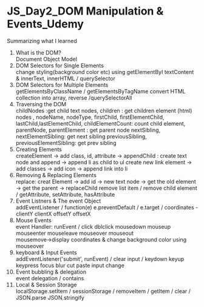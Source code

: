 # JS_Day2_DOM Manipulation & Events_Udemy
 Summarizing what I learned 

001. What is the DOM?<br>
     Document Object Model
002. DOM Selectors for Single Elements<br>
    change styling(background color etc) using getElementByI
    textContent & innerText, innerHTML / querySelector
003. DOM Selectors for Multiple Elements<br>
    getElementsByClassName / getElementsByTagName
    convert HTML collection into array, reverse /querySelectorAll
004. Traversing the DOM<br>
    childNodes :get child  text nodes, children : get children element (html) nodes , nodeName, 
    nodeType, firstChild, firstElementChild, lastChild,lastElementChild, 
    childElementCount: count child element, parentNode, 
    parentElement : get parent node  nextSibling, 
    nextElementSibling: get next sibling
    previousSibling, previousElementSibling: get prev sibling<br>
005. Creating Elements<br>
     createElement -> add class, id, attribute  -> appendChild : create text node and append -> append li as child to ul
     create new link element -> add classes -> add icon -> append link into li<br>
006. Removing & Replacing Elements<br>
     replace: creat Element -> add id -> new text node -> get the old element -> get the parent -> replaceChild
     remove list item / remove child element / getAttribute, setAttribute, hasAttribute<br>
007. Event Listners & The event Object<br>
     addEventListener / function(e) e.preventDefault / e.target /  coordinates - clientY clientX offsetY offsetX<br>
008. Mouse Events<br>
     event Handler: runEvent / click dblclick mousedown mouseup mouseenter mouseleave mouseover mouseout  
     mousemove->display coordinates & change background color using mouseover<br>
009. keyboard & Input Events<br>
     addEventListener('submit', runEvent) / clear input / keydown keyup keypress focus blur cut paste input  change<br>
010. Event bubbling & delegation<br>
     event delegation / contains<br>
011. Local & Session Storage<br>
     localStorage.setItem / sessionStorage / removeItem / getItem / clear / JSON.parse JSON.stringify

